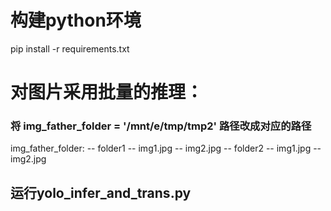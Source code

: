 # 构建python环境
pip install -r requirements.txt
# 对图片采用批量的推理：
### 将 img_father_folder = '/mnt/e/tmp/tmp2' 路径改成对应的路径
img_father_folder:
    -- folder1
        -- img1.jpg
        -- img2.jpg
    -- folder2
        -- img1.jpg
        -- img2.jpg
## 运行yolo_infer_and_trans.py


